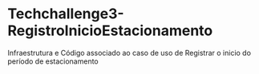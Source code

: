 # Techchallenge3-RegistroInicioEstacionamento
Infraestrutura e Código associado ao caso de uso de Registrar o inicio do período de estacionamento
